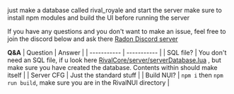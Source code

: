 just make a database called rival_royale and start the server
make sure to install npm modules and build the UI before running the server


If you have any questions and you don't want to make an issue, feel free to join the discord below and ask there
[Radon Discord server](https://discord.gg)






**Q&A**
| Question      | Answer |
| ----------- | ----------- |
| SQL file?      |  You don't need an SQL file, if u look here [RivalCore/server/serverDatabase.lua](https://github.com/rival-group/rival-warfare/blob/1eeb15ccc4ad173b196c761cbc7ecebe2c48c417/RivalCore/server/serverDatabase.lua) , but make sure you have created the database. Contents within should make itself  |
| Server CFG   | Just the standard stuff        |
| Build NUI?   | `npm i` then `npm run build`, make sure you are in the RivalNUI directory  |
